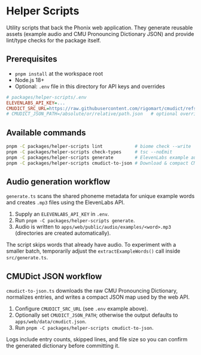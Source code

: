 # Helper Scripts

Utility scripts that back the Phonix web application. They generate reusable assets (example audio and CMU Pronouncing Dictionary JSON) and provide lint/type checks for the package itself.

## Prerequisites

- `pnpm install` at the workspace root
- Node.js 18+
- Optional: `.env` file in this directory for API keys and overrides

```ini
# packages/helper-scripts/.env
ELEVENLABS_API_KEY=...
CMUDICT_SRC_URL=https://raw.githubusercontent.com/rigomart/cmudict/refs/heads/master/cmudict.dict
# CMUDICT_JSON_PATH=/absolute/or/relative/path.json   # optional override
```

## Available commands

```bash
pnpm -C packages/helper-scripts lint            # biome check --write
pnpm -C packages/helper-scripts check-types     # tsc --noEmit
pnpm -C packages/helper-scripts generate        # ElevenLabs example audio generation
pnpm -C packages/helper-scripts cmudict-to-json # Download & compact CMUDict into JSON
```

## Audio generation workflow

`generate.ts` scans the shared phoneme metadata for unique example words and creates `.mp3` files using the ElevenLabs API.

1. Supply an `ELEVENLABS_API_KEY` in `.env`.
2. Run `pnpm -C packages/helper-scripts generate`.
3. Audio is written to `apps/web/public/audio/examples/<word>.mp3` (directories are created automatically).

The script skips words that already have audio. To experiment with a smaller batch, temporarily adjust the `extractExampleWords()` call inside `src/generate.ts`.

## CMUDict JSON workflow

`cmudict-to-json.ts` downloads the raw CMU Pronouncing Dictionary, normalizes entries, and writes a compact JSON map used by the web API.

1. Configure `CMUDICT_SRC_URL` (see `.env` example above).
2. Optionally set `CMUDICT_JSON_PATH`; otherwise the output defaults to `apps/web/data/cmudict.json`.
3. Run `pnpm -C packages/helper-scripts cmudict-to-json`.

Logs include entry counts, skipped lines, and file size so you can confirm the generated dictionary before committing it.
